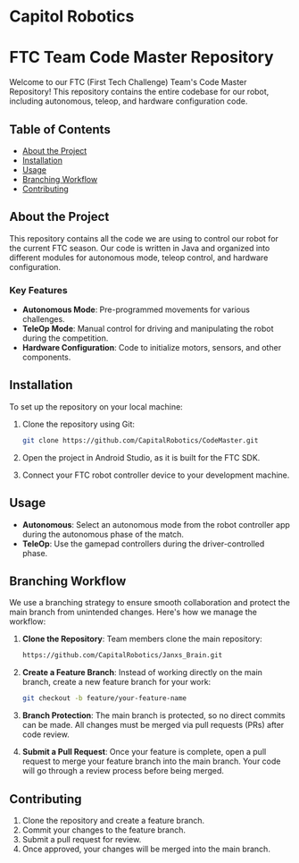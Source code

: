 # Capitol Robotics

# FTC Team Code Master Repository

Welcome to our FTC (First Tech Challenge) Team's Code Master Repository! This repository contains the entire codebase for our robot, including autonomous, teleop, and hardware configuration code.

## Table of Contents
- [About the Project](#about-the-project)
- [Installation](#installation)
- [Usage](#usage)
- [Branching Workflow](#branching-workflow)
- [Contributing](#contributing)


## About the Project
This repository contains all the code we are using to control our robot for the current FTC season. Our code is written in Java and organized into different modules for autonomous mode, teleop control, and hardware configuration.

### Key Features
- **Autonomous Mode**: Pre-programmed movements for various challenges.
- **TeleOp Mode**: Manual control for driving and manipulating the robot during the competition.
- **Hardware Configuration**: Code to initialize motors, sensors, and other components.

## Installation
To set up the repository on your local machine:
1. Clone the repository using Git:
    ```bash
    git clone https://github.com/CapitalRobotics/CodeMaster.git
    ```
2. Open the project in Android Studio, as it is built for the FTC SDK.

3. Connect your FTC robot controller device to your development machine.

## Usage
- **Autonomous**: Select an autonomous mode from the robot controller app during the autonomous phase of the match.
- **TeleOp**: Use the gamepad controllers during the driver-controlled phase.

## Branching Workflow

We use a branching strategy to ensure smooth collaboration and protect the main branch from unintended changes. Here's how we manage the workflow:

1. **Clone the Repository**: Team members clone the main repository:
    ```bash
    https://github.com/CapitalRobotics/Janxs_Brain.git
    ```

2. **Create a Feature Branch**: Instead of working directly on the main branch, create a new feature branch for your work:
    ```bash
    git checkout -b feature/your-feature-name
    ```

3. **Branch Protection**: The main branch is protected, so no direct commits can be made. All changes must be merged via pull requests (PRs) after code review.

4. **Submit a Pull Request**: Once your feature is complete, open a pull request to merge your feature branch into the main branch. Your code will go through a review process before being merged.

## Contributing
1. Clone the repository and create a feature branch.
2. Commit your changes to the feature branch.
3. Submit a pull request for review.
4. Once approved, your changes will be merged into the main branch.



